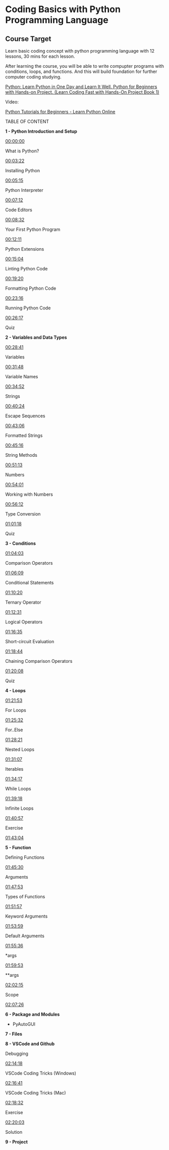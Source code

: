# Coding Basics with Python Programming Language

## Course Target

Learn basic coding concept with python programming language with 12 lessons, 30 mins for each lesson. 

After learning the course, you will be able to write compupter programs with conditions, loops, and functions. And this will build foundation for further computer coding studying. 


[Python: Learn Python in One Day and Learn It Well. Python for Beginners with Hands-on Project. (Learn Coding Fast with Hands-On Project Book 1)](https://www.amazon.ca/Python-Beginners-Hands-Project-Project-ebook/dp/B00R9JPDN4)

Video: 

[Python Tutorials for Beginners - Learn Python Online](https://www.youtube.com/watch?v=yE9v9rt6ziw)

TABLE OF CONTENT

**1 - Python Introduction and Setup**

[00:00:00](https://www.youtube.com/watch?v=yE9v9rt6ziw&t=0s)

 What is Python?

[00:03:22](https://www.youtube.com/watch?v=yE9v9rt6ziw&t=202s)

 Installing Python

[00:05:15](https://www.youtube.com/watch?v=yE9v9rt6ziw&t=315s)

 Python Interpreter

[00:07:12](https://www.youtube.com/watch?v=yE9v9rt6ziw&t=432s)

 Code Editors

[00:08:32](https://www.youtube.com/watch?v=yE9v9rt6ziw&t=512s)

 Your First Python Program

[00:12:11](https://www.youtube.com/watch?v=yE9v9rt6ziw&t=731s)

 Python Extensions

[00:15:04](https://www.youtube.com/watch?v=yE9v9rt6ziw&t=904s)

 Linting Python Code

[00:19:20](https://www.youtube.com/watch?v=yE9v9rt6ziw&t=1160s)

 Formatting Python Code

[00:23:16](https://www.youtube.com/watch?v=yE9v9rt6ziw&t=1396s)

 Running Python Code

[00:26:17](https://www.youtube.com/watch?v=yE9v9rt6ziw&t=1577s)

 Quiz

**2 - Variables and Data Types**

[00:28:41](https://www.youtube.com/watch?v=yE9v9rt6ziw&t=1721s)

 Variables

[00:31:48](https://www.youtube.com/watch?v=yE9v9rt6ziw&t=1908s)

 Variable Names

[00:34:52](https://www.youtube.com/watch?v=yE9v9rt6ziw&t=2092s)

 Strings

[00:40:24](https://www.youtube.com/watch?v=yE9v9rt6ziw&t=2424s)

 Escape Sequences

[00:43:06](https://www.youtube.com/watch?v=yE9v9rt6ziw&t=2586s)

 Formatted Strings

[00:45:16](https://www.youtube.com/watch?v=yE9v9rt6ziw&t=2716s)

 String Methods

[00:51:13](https://www.youtube.com/watch?v=yE9v9rt6ziw&t=3073s)

 Numbers

[00:54:01](https://www.youtube.com/watch?v=yE9v9rt6ziw&t=3241s)

 Working with Numbers

[00:56:12](https://www.youtube.com/watch?v=yE9v9rt6ziw&t=3372s)

 Type Conversion

[01:01:18](https://www.youtube.com/watch?v=yE9v9rt6ziw&t=3678s)

 Quiz

**3 - Conditions**

[01:04:03](https://www.youtube.com/watch?v=yE9v9rt6ziw&t=3843s)

 Comparison Operators

[01:06:09](https://www.youtube.com/watch?v=yE9v9rt6ziw&t=3969s)

 Conditional Statements

[01:10:20](https://www.youtube.com/watch?v=yE9v9rt6ziw&t=4220s)

 Ternary Operator

[01:12:31](https://www.youtube.com/watch?v=yE9v9rt6ziw&t=4351s)

 Logical Operators

[01:16:35](https://www.youtube.com/watch?v=yE9v9rt6ziw&t=4595s)

 Short-circuit Evaluation

[01:18:44](https://www.youtube.com/watch?v=yE9v9rt6ziw&t=4724s)

 Chaining Comparison Operators

[01:20:08](https://www.youtube.com/watch?v=yE9v9rt6ziw&t=4808s)

 Quiz

**4 - Loops**

[01:21:53](https://www.youtube.com/watch?v=yE9v9rt6ziw&t=4913s)

 For Loops

[01:25:32](https://www.youtube.com/watch?v=yE9v9rt6ziw&t=5132s)

 For..Else

[01:28:21](https://www.youtube.com/watch?v=yE9v9rt6ziw&t=5301s)

 Nested Loops

[01:31:07](https://www.youtube.com/watch?v=yE9v9rt6ziw&t=5467s)

 Iterables

[01:34:17](https://www.youtube.com/watch?v=yE9v9rt6ziw&t=5657s)

 While Loops

[01:39:18](https://www.youtube.com/watch?v=yE9v9rt6ziw&t=5958s)

 Infinite Loops

[01:40:57](https://www.youtube.com/watch?v=yE9v9rt6ziw&t=6057s)

 Exercise

[01:43:04](https://www.youtube.com/watch?v=yE9v9rt6ziw&t=6184s)

**5 - Function**

 Defining Functions

[01:45:30](https://www.youtube.com/watch?v=yE9v9rt6ziw&t=6330s)

 Arguments

[01:47:53](https://www.youtube.com/watch?v=yE9v9rt6ziw&t=6473s)

 Types of Functions

[01:51:57](https://www.youtube.com/watch?v=yE9v9rt6ziw&t=6717s)

 Keyword Arguments

[01:53:59](https://www.youtube.com/watch?v=yE9v9rt6ziw&t=6839s)

 Default Arguments

[01:55:36](https://www.youtube.com/watch?v=yE9v9rt6ziw&t=6936s)

 *args

[01:59:53](https://www.youtube.com/watch?v=yE9v9rt6ziw&t=7193s)

 **args

[02:02:15](https://www.youtube.com/watch?v=yE9v9rt6ziw&t=7335s)

 Scope

[02:07:26](https://www.youtube.com/watch?v=yE9v9rt6ziw&t=7646s)

**6 - Package and Modules**

- PyAutoGUI

**7 - Files**

**8 - VSCode and Github**

 Debugging

[02:14:18](https://www.youtube.com/watch?v=yE9v9rt6ziw&t=8058s)

 VSCode Coding Tricks (Windows)

[02:16:41](https://www.youtube.com/watch?v=yE9v9rt6ziw&t=8201s)

 VSCode Coding Tricks (Mac)

[02:18:32](https://www.youtube.com/watch?v=yE9v9rt6ziw&t=8312s)

 Exercise

[02:20:03](https://www.youtube.com/watch?v=yE9v9rt6ziw&t=8403s)

 Solution

**9 - Project**